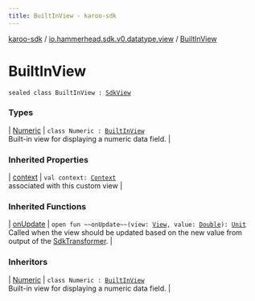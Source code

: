 ```yaml
---
title: BuiltInView - karoo-sdk
---
```


[karoo-sdk](../../index.html) / [io.hammerhead.sdk.v0.datatype.view](../index.html) / [BuiltInView](./index.html)

# BuiltInView

`sealed class BuiltInView : `[`SdkView`](../-sdk-view/index.html)

### Types

| [Numeric](-numeric/index.html) | `class Numeric : `[`BuiltInView`](./index.html)<br>Built-in view for displaying a numeric data field. |

### Inherited Properties

| [context](../-sdk-view/context.html) | `val context: `[`Context`](https://developer.android.com/reference/android/content/Context.html)<br>associated with this custom view |

### Inherited Functions

| [onUpdate](../-sdk-view/on-update.html) | `open fun ~~onUpdate~~(view: `[`View`](https://developer.android.com/reference/android/view/View.html)`, value: `[`Double`](https://kotlinlang.org/api/latest/jvm/stdlib/kotlin/-double/index.html)`): `[`Unit`](https://kotlinlang.org/api/latest/jvm/stdlib/kotlin/-unit/index.html)<br>Called when the view should be updated based on the new value from output of the [SdkTransformer](../../io.hammerhead.sdk.v0.datatype.transformer/-sdk-transformer/index.html). |

### Inheritors

| [Numeric](-numeric/index.html) | `class Numeric : `[`BuiltInView`](./index.html)<br>Built-in view for displaying a numeric data field. |


